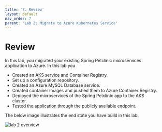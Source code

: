 ```yaml
---
title: '7. Review'
layout: default
nav_order: 7
parent: 'Lab 2: Migrate to Azure Kubernetes Service'
---
```


# Review

In this lab, you migrated your existing Spring Petclinic microservices application to Azure. In this lab you

- Created an AKS service and Container Registry.
- Set up a configuration repository.
- Created an Azure MySQL Database service.
- Created container images and pushed them to Azure Container Registry.
- Deployed the microservices of the Spring Petclinic app to the AKS cluster.
- Tested the application through the publicly available endpoint.

The below image illustrates the end state you have build in this lab.

![lab 2 overview](../../images/lab2.png)